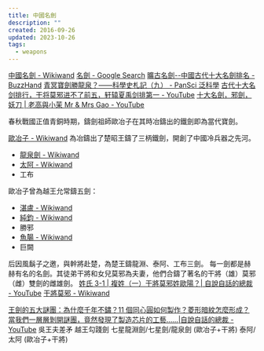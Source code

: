 ```yaml
---
title: 中國名劍
description: ""
created: 2016-09-26
updated: 2023-10-26
tags:
  - weapons
---
```


[中國名劍 - Wikiwand](https://www.wikiwand.com/zh-hant/中國名劍)
[名劍 - Google Search](https://www.google.com.hk/search?q=名劍)
[曠古名劍--中國古代十大名劍排名 - BuzzHand](http://www.buzzhand.com/post_217805.html)
[青冥寶劍勝龍泉？——科學史札記（九） - PanSci 泛科學](https://pansci.asia/archives/100748)
[古代十大名剑排行，干将莫邪进不了前五，轩辕夏禹剑排第一 - YouTube](https://www.youtube.com/watch?v=6MS-uw_KmH8)
[十大名劍，邪劍，妖刀 | 老高與小茉 Mr & Mrs Gao - YouTube](https://www.youtube.com/watch?v=qmQr2Epo_ZQ)

春秋戰國正值青銅時期，鑄劍祖師歐冶子在其時冶鑄出的鐵劍即為當代寶劍。

[歐冶子 - Wikiwand](https://www.wikiwand.com/zh-hant/%E6%AC%A7%E5%86%B6%E5%AD%90) 為冶鑄出了楚昭王鑄了三柄鐵劍，開創了中國冷兵器之先河。

- [龍泉劍 - Wikiwand](https://www.wikiwand.com/zh-hant/%E9%BE%8D%E6%B3%89%E5%8A%8D)
- [太阿 - Wikiwand](https://www.wikiwand.com/zh-hant/%E5%A4%AA%E9%98%BF)
- 工布

歐冶子曾為越王允常鑄五劍：

- [湛盧 - Wikiwand](https://www.wikiwand.com/zh-hant/%E6%B9%9B%E5%8D%A2)
- [純鈞 - Wikiwand](https://www.wikiwand.com/zh-hant/%E7%BA%AF%E9%92%A7)
- 勝邪
- [魚腸 - Wikiwand](https://www.wikiwand.com/zh-hant/%E9%B1%BC%E8%82%A0)
- 巨闕

后因風鬍子之邀，與幹將赴楚，為楚王鑄龍淵、泰阿、工布三劍。 每一劍都是赫赫有名的名劍。其徒弟干將和女兒莫邪為夫妻，他們合鑄了著名的干將（雄）莫邪（雌）雙劍的雌雄劍。
[姓氏 3-1 | 複姓（一）干將莫邪姓歐陽？| 自說自話的總裁 - YouTube](https://www.youtube.com/watch?v=u1efQRFL3CI&list=PLD3Ywi8n56O6WdwULxUsed6411ZudHwe5&index=17)
[干將莫邪 - Wikiwand](https://www.wikiwand.com/zh-hant/%E5%B9%B2%E5%B0%87%E8%8E%AB%E9%82%AA)

[王劍的五大謎團：為什麼千年不鏽？11 個同心圓如何製作？菱形暗紋怎麼形成？當我們一層層剝開謎團，竟然發現了製造芯片的工藝……|自說自話的總裁 - YouTube](https://www.youtube.com/watch?v=MkR-JKNDzD0)
吳王夫差矛
越王勾踐劍
七星龍淵劍/七星劍/龍泉劍 (歐冶子+干將)
泰阿/太阿 (歐冶子+干將)
